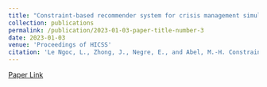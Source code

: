 ```yaml
---
title: "Constraint-based recommender system for crisis management simulations"
collection: publications
permalink: /publication/2023-01-03-paper-title-number-3
date: 2023-01-03
venue: 'Proceedings of HICSS'
citation: 'Le Ngoc, L., Zhong, J., Negre, E., and Abel, M.-H. Constraint-based recommender system for crisis management simulations. In The 56th Hawaii International Conference on System Sciences, pages 1778–1789.'
---
```


[Paper Link](https://www.researchgate.net/publication/371375932_Constraint-based_recommender_system_for_crisis_management_simulations)


